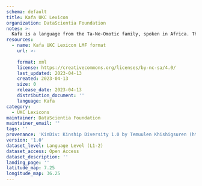 ```yaml
---
schema: default
title: Kafa UKC Lexicon
organization: DataScientia Foundation
notes: >-
  Kafa is a language from the Ta-Ne-Omotic family, spoken in Africa. The UKC Lexicon of Kafa is represented as a lexico-semantic network. It consists of words, word senses, synsets, as well as sense-level and synset-level relationships.
resources:
  - name: Kafa UKC Lexicon LMF format
    url: >-
      
    format: xml
    license: https://creativecommons.org/licenses/by-nc-sa/4.0/
    last_updated: 2023-04-13
    created: 2023-04-13
    size: 0
    release_date: 2023-04-13
    distribution_document: ''
    language: Kafa
category:
  - UKC Lexicons
maintainer: DataScientia Foundation
maintainer_email: ''
tags: ''
provenance: 'KinDiv: Kinship Diversity 1.0 by Temuulen Khishigsuren (http://ukc.disi.unitn.it/index.php/kinship/); Princeton WordNet 2.1 by Princeton University (https://wordnet.princeton.edu)'
version: '1.0'
dataset_level: Language Level (L1-2)
dataset_access: Open Access
dataset_description: ''
landing_page: ''
latitude_map: 7.25
longitude_map: 36.25
---
```

